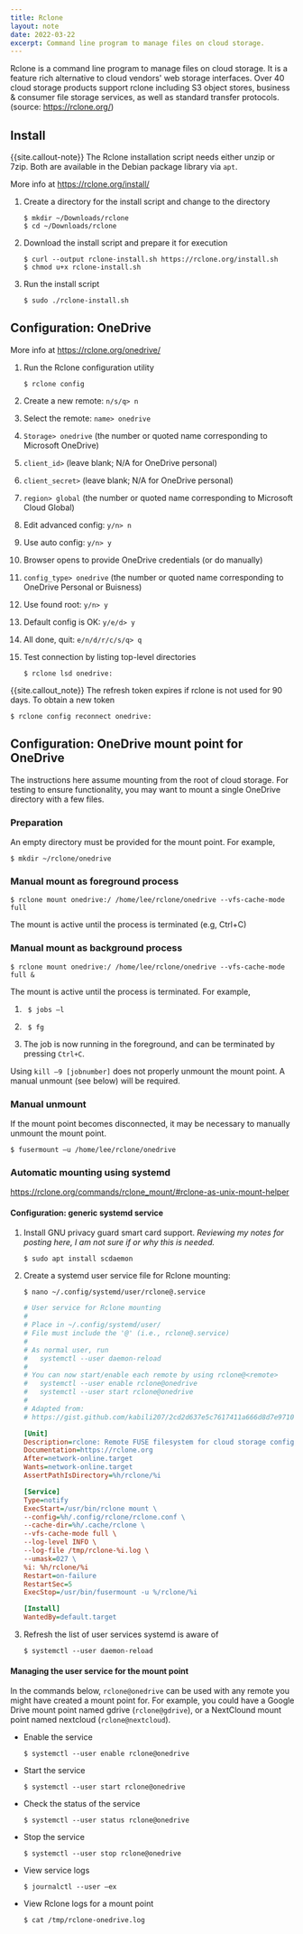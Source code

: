 ```yaml
---
title: Rclone
layout: note
date: 2022-03-22
excerpt: Command line program to manage files on cloud storage.
---
```


Rclone is a command line program to manage files on cloud storage. It is a feature rich alternative to cloud vendors' web storage interfaces. Over 40 cloud storage products support rclone including S3 object stores, business & consumer file storage services, as well as standard transfer protocols. (source: https://rclone.org/)

## Install

{{site.callout-note}} The Rclone installation script needs either unzip or 7zip.
Both are available in the Debian package library via `apt`.

More info at https://rclone.org/install/

1. Create a directory for the install script and change to the directory
    ```shell
    $ mkdir ~/Downloads/rclone
    $ cd ~/Downloads/rclone
    ```

2. Download the install script and prepare it for execution
    ```shell
    $ curl --output rclone-install.sh https://rclone.org/install.sh
    $ chmod u+x rclone-install.sh
    ```

3. Run the install script
    ```shell
    $ sudo ./rclone-install.sh
    ```

## Configuration: OneDrive

More info at https://rclone.org/onedrive/

1. Run the Rclone configuration utility
    ```shell
    $ rclone config
    ```

2. Create a new remote: `n/s/q> n`

3. Select the remote: `name> onedrive`

4. `Storage> onedrive` (the number or quoted name corresponding to Microsoft OneDrive)

5. `client_id>` (leave blank; N/A for OneDrive personal)

6. `client_secret>` (leave blank; N/A for OneDrive personal)

7. `region> global` (the number or quoted name corresponding to Microsoft Cloud Global)

8. Edit advanced config: `y/n> n`

9. Use auto config: `y/n> y`

10. Browser opens to provide OneDrive credentials (or do manually)

11. `config_type> onedrive` (the number or quoted name corresponding to OneDrive Personal or Buisness)

12. Use found root: `y/n> y`

13. Default config is OK: `y/e/d> y`

14. All done, quit: `e/n/d/r/c/s/q> q`

15. Test connection by listing top-level directories
    ```shell
    $ rclone lsd onedrive:
    ```

{{site.callout_note}} The refresh token expires if rclone is not used for 90 days. To obtain a new token
```shell
$ rclone config reconnect onedrive:
```

## Configuration: OneDrive mount point for OneDrive

The instructions here assume mounting from the root of cloud storage. For testing to ensure functionality,
you may want to mount a single OneDrive directory with a few files.

### Preparation

An empty directory must be provided for the mount point. For example,
```shell
$ mkdir ~/rclone/onedrive
```

### Manual mount as foreground process
```shell
$ rclone mount onedrive:/ /home/lee/rclone/onedrive --vfs-cache-mode full
```

The mount is active until the process is terminated (e.g, Ctrl+C)

### Manual mount as background process
```shell
$ rclone mount onedrive:/ /home/lee/rclone/onedrive --vfs-cache-mode full &
```

The mount is active until the process is terminated. For example,

1. ```shell
    $ jobs –l
    ```
2. ```shell
    $ fg
    ```

3. The job is now running in the foreground, and can be terminated by pressing `Ctrl+C`.

Using `kill –9 [jobnumber]` does not properly unmount the mount point. A manual unmount (see below) will be required.

### Manual unmount

If the mount point becomes disconnected, it may be necessary to manually unmount the mount point.

```shell
$ fusermount –u /home/lee/rclone/onedrive
```

### Automatic mounting using systemd

https://rclone.org/commands/rclone_mount/#rclone-as-unix-mount-helper


#### Configuration: generic systemd service

1. Install GNU privacy guard smart card support. *Reviewing my notes for posting here, I am not sure if or why this is needed.*
    ```shell
    $ sudo apt install scdaemon
    ```

2. Create a systemd user service file for Rclone mounting:
    ```shell
    $ nano ~/.config/systemd/user/rclone@.service
    ```
    ```ini
    # User service for Rclone mounting
    #
    # Place in ~/.config/systemd/user/
    # File must include the '@' (i.e., rclone@.service)
    #
    # As normal user, run
    #   systemctl --user daemon-reload
    #
    # You can now start/enable each remote by using rclone@<remote>
    #   systemctl --user enable rclone@onedrive
    #   systemctl --user start rclone@onedrive
    #
    # Adapted from:
    # https://gist.github.com/kabili207/2cd2d637e5c7617411a666d8d7e97101

    [Unit]
    Description=rclone: Remote FUSE filesystem for cloud storage config %i
    Documentation=https://rclone.org
    After=network-online.target
    Wants=network-online.target
    AssertPathIsDirectory=%h/rclone/%i

    [Service]
    Type=notify
    ExecStart=/usr/bin/rclone mount \
    --config=%h/.config/rclone/rclone.conf \
    --cache-dir=%h/.cache/rclone \
    --vfs-cache-mode full \
    --log-level INFO \
    --log-file /tmp/rclone-%i.log \
    --umask=027 \
    %i: %h/rclone/%i
    Restart=on-failure
    RestartSec=5
    ExecStop=/usr/bin/fusermount -u %/rclone/%i

    [Install]
    WantedBy=default.target
    ```

3. Refresh the list of user services systemd is aware of
    ```shell
    $ systemctl --user daemon-reload
    ```

#### Managing the user service for the mount point

In the commands below, `rclone@onedrive` can be used with any remote
you might have created a mount point for. For example, you could have a
Google Drive mount point named gdrive (`rclone@gdrive`), or a NextClound
mount point named nextcloud (`rclone@nextcloud`).

- Enable the service
    ```shell
    $ systemctl --user enable rclone@onedrive
    ```

- Start the service
    ```shell
    $ systemctl --user start rclone@onedrive
    ```

- Check the status of the service
    ```shell
    $ systemctl --user status rclone@onedrive
    ```

- Stop the service
    ```shell
    $ systemctl --user stop rclone@onedrive
    ```

- View service logs
    ```shell
    $ journalctl --user –ex
    ```

- View Rclone logs for a mount point
    ```shell
    $ cat /tmp/rclone-onedrive.log
    ```
